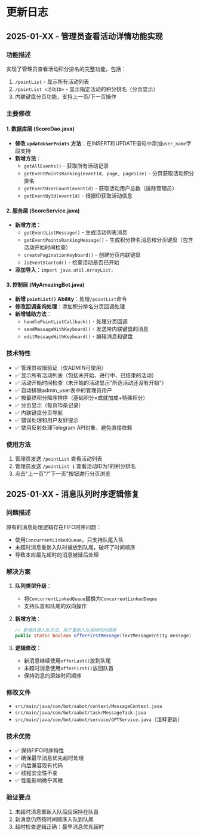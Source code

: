 # 更新日志

## 2025-01-XX - 管理员查看活动详情功能实现

### 功能描述
实现了管理员查看活动积分排名的完整功能，包括：
1. `/pointList` - 显示所有活动列表
2. `/pointList <活动ID>` - 显示指定活动的积分排名（分页显示）
3. 内联键盘分页功能，支持上一页/下一页操作

### 主要修改

#### 1. 数据库层 (ScoreDao.java)
- **修改 `updateUserPoints` 方法**：在INSERT和UPDATE语句中添加`user_name`字段支持
- **新增方法**：
  - `getAllEvents()` - 获取所有活动记录
  - `getEventPointsRanking(eventId, page, pageSize)` - 分页获取活动积分排名
  - `getEventUserCount(eventId)` - 获取活动用户总数（排除管理员）
  - `getEventById(eventId)` - 根据ID获取活动信息

#### 2. 服务层 (ScoreService.java)
- **新增方法**：
  - `getEventListMessage()` - 生成活动列表消息
  - `getEventPointsRankingMessage()` - 生成积分排名消息和分页键盘（包含活动开始时间检查）
  - `createPaginationKeyboard()` - 创建分页内联键盘
  - `isEventStarted()` - 检查活动是否已开始
- **添加导入**：`import java.util.ArrayList;`

#### 3. 控制层 (MyAmazingBot.java)
- **新增 `pointList()` Ability**：处理`/pointList`命令
- **修改回调查询处理**：添加积分排名分页回调处理
- **新增辅助方法**：
  - `handlePointListCallback()` - 处理分页回调
  - `sendMessageWithKeyboard()` - 发送带内联键盘的消息
  - `editMessageWithKeyboard()` - 编辑消息和键盘

### 技术特性
- ✅ 管理员权限验证（仅ADMIN可使用）
- ✅ 显示所有活动列表（包括未开始、进行中、已结束的活动）
- ✅ 活动开始时间检查（未开始的活动显示"所选活动还没有开始"）
- ✅ 自动排除admin_user表中的管理员用户
- ✅ 按最终积分降序排序（基础积分×成就加成+特殊积分）
- ✅ 分页显示（每页15条记录）
- ✅ 内联键盘分页导航
- ✅ 错误处理和用户友好提示
- ✅ 使用反射处理Telegram API对象，避免直接依赖

### 使用方法
1. 管理员发送 `/pointList` 查看活动列表
2. 管理员发送 `/pointList 1` 查看活动ID为1的积分排名
3. 点击"上一页"/"下一页"按钮进行分页浏览

## 2025-01-XX - 消息队列时序逻辑修复

### 问题描述
原有的消息处理逻辑存在FIFO时序问题：
- 使用`ConcurrentLinkedQueue`，只支持队尾入队
- 未超时消息重新入队时被放到队尾，破坏了时间顺序
- 导致本应最先超时的消息被延后处理

### 解决方案
1. **队列类型升级**：
   - 将`ConcurrentLinkedQueue`替换为`ConcurrentLinkedDeque`
   - 支持队首和队尾的双向操作

2. **新增方法**：
   ```java
   // 新增队首入队方法，用于重新入队保持时间顺序
   public static boolean offerFirstMessage(TextMessageEntity message)
   ```

3. **逻辑修改**：
   - 新消息继续使用`offerLast()`放到队尾
   - 未超时消息使用`offerFirst()`放回队首
   - 保持消息的原始时间顺序

### 修改文件
- `src/main/java/com/bot/aabot/context/MessageContext.java`
- `src/main/java/com/bot/aabot/task/MessageTask.java`
- `src/main/java/com/bot/aabot/service/GPTService.java`（注释更新）

### 技术优势
- ✅ 保持FIFO时序特性
- ✅ 确保最早消息优先超时处理
- ✅ 向后兼容现有代码
- ✅ 线程安全性不变
- ✅ 性能影响微乎其微

### 验证要点
1. 未超时消息重新入队后应保持在队首
2. 新消息仍然按时间顺序入队到队尾
3. 超时检查逻辑正确：最早消息优先超时 